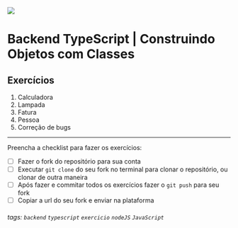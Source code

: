 ![](https://i.imgur.com/xG74tOh.png)

# Backend TypeScript | Construindo Objetos com Classes

## Exercícios

1. Calculadora
2. Lampada
3. Fatura
4. Pessoa
5. Correção de bugs

---

Preencha a checklist para fazer os exercícios:

-   [ ] Fazer o fork do repositório para sua conta
-   [ ] Executar `git clone` do seu fork no terminal para clonar o repositório, ou clonar de outra maneira
-   [ ] Após fazer e commitar todos os exercícios fazer o `git push` para seu fork
-   [ ] Copiar a url do seu fork e enviar na plataforma

###### tags: `backend` `typescript` `exercicio` `nodeJS` `JavaScript`
